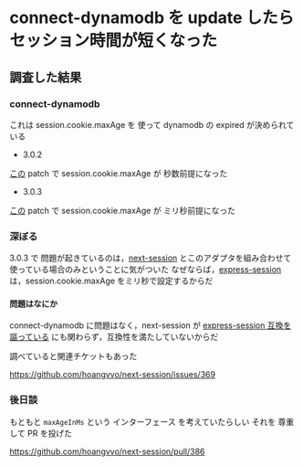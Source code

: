 # connect-dynamodb を update したらセッション時間が短くなった

## 調査した結果

### connect-dynamodb

これは session.cookie.maxAge を 使って dynamodb の expired が決められている

- 3.0.2

[この](https://github.com/ca98am79/connect-dynamodb/pull/83) patch で session.cookie.maxAge が 秒数前提になった

- 3.0.3

[この](https://github.com/ca98am79/connect-dynamodb/pull/87/files) patch で session.cookie.maxAge が ミリ秒前提になった

### 深ぼる

3.0.3 で 問題が起きているのは，[next-session](https://github.com/hoangvvo/next-session) とこのアダプタを組み合わせて使っている場合のみということに気がついた
なぜならば，[express-session](https://www.npmjs.com/package/express-session) は，session.cookie.maxAge をミリ秒で設定するからだ

#### 問題はなにか

connect-dynamodb に問題はなく，next-session が [express-session 互換を謳っている](https://www.npmjs.com/package/next-session#compatibility-with-expressconnect-stores) にも関わらず，互換性を満たしていないからだ

調べていると関連チケットもあった

https://github.com/hoangvvo/next-session/issues/369

### 後日談

もともと `maxAgeInMs` という インターフェース を考えていたらしい
それを 尊重して PR を投げた

https://github.com/hoangvvo/next-session/pull/386



